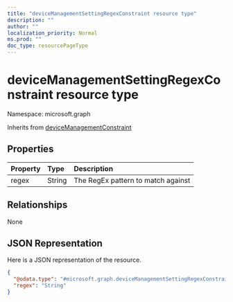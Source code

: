 ```yaml
---
title: "deviceManagementSettingRegexConstraint resource type"
description: ""
author: ""
localization_priority: Normal
ms.prod: ""
doc_type: resourcePageType
---
```


# deviceManagementSettingRegexConstraint resource type


Namespace: microsoft.graph




Inherits from [deviceManagementConstraint](../resources/devicemanagementconstraint.md)

## Properties
|Property|Type|Description|
|:---|:---|:---|
|regex|String|The RegEx pattern to match against|

## Relationships
None

## JSON Representation
Here is a JSON representation of the resource.
<!-- {
  "blockType": "resource",
  "@odata.type": "microsoft.graph.deviceManagementSettingRegexConstraint"
}
-->
``` json
{
  "@odata.type": "#microsoft.graph.deviceManagementSettingRegexConstraint",
  "regex": "String"
}
```

